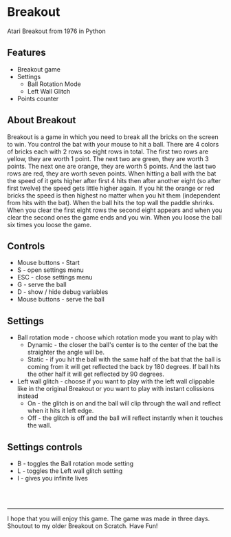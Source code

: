 # Breakout
Atari Breakout from 1976 in Python

## Features
* Breakout game
* Settings
  * Ball Rotation Mode
  * Left Wall Glitch
* Points counter

## About Breakout
Breakout is a game in which you need to break all the bricks on the screen to win. You control the bat with your mouse to hit a ball. There are 4 colors of bricks each with 2 rows so eight rows in total. The first two rows are yellow, they are worth 1 point. The next two are green, they are worth 3 points. The next one are orange, they are worth 5 points. And the last two rows are red, they are worth seven points. When hitting a ball with the bat the speed of it gets higher after first 4 hits then after another eight (so after first twelve) the speed gets little higher again. If you hit the orange or red bricks the speed is then highest no matter when you hit them (independent from hits with the bat). When the ball hits the top wall the paddle shrinks. When you clear the first eight rows the second eight appears and when you clear the second ones the game ends and you win. When you loose the ball six times you loose the game.

## Controls
* Mouse buttons - Start
* S - open settings menu
* ESC - close settings menu
* G - serve the ball
* D - show / hide debug variables
* Mouse buttons - serve the ball

## Settings
* Ball rotation mode - choose which rotation mode you want to play with
    * Dynamic - the closer the ball's center is to the center of the bat the straighter the angle will be.
    * Static - if you hit the ball with the same half of the bat that the ball is coming from it will get reflected the back by 180 degrees. If ball hits the other half it will get reflected by 90 degrees.
* Left wall glitch - choose if you want to play with the left wall clippable like in the original Breakout or you want to play with instant colissions instead
    * On - the glitch is on and the ball will clip through the wall and reflect when it hits it left edge.
    * Off - the glitch is off and the ball will reflect instantly when it touches the wall.

## Settings controls
* B - toggles the Ball rotation mode setting
* L - toggles the Left wall glitch setting
* I - gives you infinite lives

<br>
<br>

---
I hope that you will enjoy this game. The game was made in three days. Shoutout to my older Breakout on Scratch. Have Fun!
